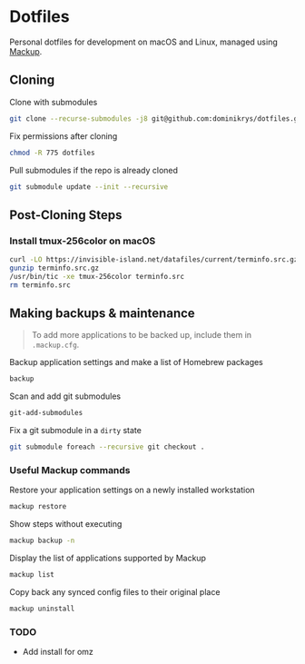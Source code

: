 # Dotfiles

Personal dotfiles for development on macOS and Linux, managed using [Mackup](https://github.com/lra/mackup).

## Cloning

Clone with submodules

```bash
git clone --recurse-submodules -j8 git@github.com:dominikrys/dotfiles.git
```

Fix permissions after cloning

```bash
chmod -R 775 dotfiles
```

Pull submodules if the repo is already cloned

```bash
git submodule update --init --recursive
```

## Post-Cloning Steps

### Install tmux-256color on macOS

```bash
curl -LO https://invisible-island.net/datafiles/current/terminfo.src.gz
gunzip terminfo.src.gz
/usr/bin/tic -xe tmux-256color terminfo.src
rm terminfo.src
```

## Making backups & maintenance

> To add more applications to be backed up, include them in `.mackup.cfg`.

Backup application settings and make a list of Homebrew packages

```bash
backup
```

Scan and add git submodules

```bash
git-add-submodules
```

Fix a git submodule in a `dirty` state

```bash
git submodule foreach --recursive git checkout .
```

### Useful Mackup commands

Restore your application settings on a newly installed workstation

```bash
mackup restore
```

Show steps without executing

```bash
mackup backup -n
```

Display the list of applications supported by Mackup

```bash
mackup list
```

Copy back any synced config files to their original place

```bash
mackup uninstall
```

### TODO

- Add install for omz
